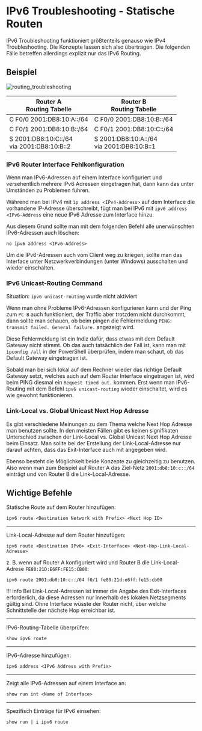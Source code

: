 # IPv6 Troubleshooting - Statische Routen

IPv6 Troubleshooting funktioniert größtenteils genauso wie IPv4 Troubleshooting. Die Konzepte lassen sich also übertragen. Die folgenden Fälle betreffen allerdings explizit nur das IPv6 Routing.

## Beispiel

![routing_troubleshooting](ipv4_ospf.drawio.svg)

| Router A<br>Routing Tabelle                                      | Router B<br>Routing Tabelle                                          |
| ---------------------------------------------------------------- | -------------------------------------------------------------------- |
| C F0/0 2001:DB8:10:A::/64                                        | C F0/0 2001:DB8:10:B::/64                                            |
| C F0/1 2001:DB8:10:B::/64                                        | C F0/1 2001:DB8:10:C::/64                                            |
| S 2001:DB8:10:C::/64<br>                    via 2001:DB8:10:B::2 | S 2001:DB8:10:A::/64<br>                    via 2001:DB8:10:B::1<br> |

### IPv6 Router Interface Fehlkonfiguration

Wenn man IPv6-Adressen auf einem Interface konfiguriert und versehentlich mehrere IPv6 Adressen eingetragen hat, dann kann das unter Umständen zu Problemen führen.

Während man bei IPv4 mit `ìp address <IPv4-Address>` auf dem Interface die vorhandene IP-Adresse überschreibt, fügt man bei IPv6 mit `ipv6 address <IPv6-Address` eine neue IPv6 Adresse zum Interface hinzu.

Aus diesem Grund sollte man mit dem folgenden Befehl alle unerwünschten IPv6-Adressen auch löschen:

```cli
no ipv6 address <IPv6-Address>
```

Um die IPv6-Adressen auch vom Client weg zu kriegen, sollte man das Interface unter Netzwerkverbindungen (unter Windows) ausschalten und wieder einschalten.

### IPv6 Unicast-Routing Command

Situation: `ipv6 unicast-routing` wurde nicht aktiviert

Wenn man ohne Probleme IPv6-Adressen konfigurieren kann und der Ping zum `PC B` auch funktioniert, der Traffic aber trotzdem nicht durchkommt, dann sollte man schauen, ob beim pingen die Fehlermeldung `PING: transmit failed. General failure.` angezeigt wird.

Diese Fehlermeldung ist ein Indiz dafür, dass etwas mit dem Default Gateway nicht stimmt. Ob das auch tatsächlich der Fall ist, kann man mit `ìpconfig /all` in der PowerShell überprüfen, indem man schaut, ob das Default Gateway eingetragen ist.

Sobald man bei sich lokal auf dem Rechner wieder das richtige Default Gateway setzt, welches auch auf dem Router Interface eingetragen ist, wird beim PING diesmal ein `Request timed out.` kommen. Erst wenn man IPv6-Routing mit dem Befehl `ipv6 unicast-routing` wieder einschaltet, wird es wie gewohnt funktionieren.

### Link-Local vs. Global Unicast Next Hop Adresse

Es gibt verschiedene Meinungen zu dem Thema welche Next Hop Adresse man benutzen sollte. In den meisten Fällen gibt es keinen signifikaten Unterschied zwischen der Link-Local vs. Global Unicast Next Hop Adresse beim Einsatz. Man sollte bei der Erstellung der Link-Local-Adresse nur darauf achten, dass das Exit-Interface auch mit angegeben wird.

Ebenso besteht die Möglichkeit beide Konzepte zu gleichzeitig zu benutzen. Also wenn man zum Beispiel auf Router A das Ziel-Netz `2001:db8:10:c::/64` einträgt und von Router B die Link-Local-Adresse.
## Wichtige Befehle

Statische Route auf dem Router hinzufügen:

```cli
ipv6 route <Destination Network with Prefix> <Next Hop ID>
```

---

Link-Local-Adresse auf dem Router hinzufügen:

```cli
ipv6 route <Destination IPv6> <Exit-Interface> <Next-Hop-Link-Local-Adresse>
```

z. B. wenn auf Router A konfiguriert wird und Router B die Link-Local-Adrese `FE80:21D:E6FF:FE15:CB00`:

```cli
ipv6 route 2001:db8:10:c::/64 f0/1 fe80:21d:e6ff:fe15:cb00
```

!!! info
	Bei Link-Local-Adressen ist immer die Angabe des Exit-Interfaces erforderlich, da diese Adressen nur innerhalb des lokalen Netzsegments gültig sind. Ohne Interface wüsste der Router nicht, über welche Schnittstelle der nächste Hop erreichbar ist.

---

IPv6-Routing-Tabelle überprüfen:

```cli
show ipv6 route
```

---

IPv6-Adresse hinzufügen:

```cli
ipv6 address <IPv6 Address with Prefix>
```

---

Zeigt alle IPv6-Adressen auf einem Interface an:

```cli
show run int <Name of Interface>
```

---

Spezifisch Einträge für IPv6 einsehen:

```cli
show run | i ipv6 route
```
